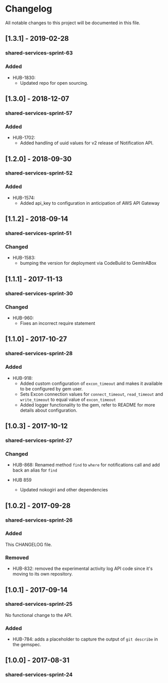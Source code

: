 # Changelog
All notable changes to this project will be documented in this file.

## [1.3.1] - 2019-02-28
### shared-services-sprint-63
### Added
  - HUB-1830:
    - Updated repo for open sourcing.

## [1.3.0] - 2018-12-07
### shared-services-sprint-57
### Added
  - HUB-1702:
    - Added handling of uuid values for v2 release of Notification API.

## [1.2.0] - 2018-09-30
### shared-services-sprint-52
### Added
  - HUB-1574:
    - Added api_key to configuration in anticipation of AWS API Gateway

## [1.1.2] - 2018-09-14
### shared-services-sprint-51
### Changed
  - HUB-1583:
    - bumping the version for deployment via CodeBuild to GemInABox

## [1.1.1] - 2017-11-13
### shared-services-sprint-30
### Changed
  - HUB-960:
    - Fixes an incorrect require statement

## [1.1.0] - 2017-10-27
### shared-services-sprint-28
### Added
  - HUB-918:
    - Added custom configuration of `excon_timeout` and makes it available to be configured by gem user.
    - Sets Excon connection values for `connect_timeout`, `read_timeout` and `write_timeout` to equal value of `excon_timeout`
    - Added logger functionality to the gem, refer to README for more details about configuration.

## [1.0.3] - 2017-10-12
### shared-services-sprint-27
### Changed
  - HUB-868: Renamed method `find` to `where` for notifications call and add back an alias for `find`

  - HUB 859
    - Updated nokogiri and other dependencies


## [1.0.2] - 2017-09-28
### shared-services-sprint-26
### Added
This CHANGELOG file.

### Removed
- HUB-832: removed the experimental activity log API code since it's moving to its own repository.

## [1.0.1] - 2017-09-14
### shared-services-sprint-25

No functional change to the API.

### Added
- HUB-784: adds a placeholder to capture the output of `git describe` in the gemspec.

## [1.0.0] - 2017-08-31
### shared-services-sprint-24
